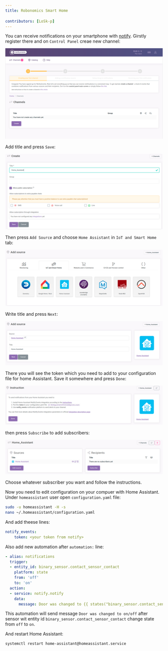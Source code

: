 ```yaml
---
title: Robonomics Smart Home

contributors: [LoSk-p]
---
```


You can receive notifications on your smartphone with [notify](https://notify.events/). Girstly register there and on `Control Panel` creae new channel:

![control_panel](./images/home-assistant/not_control_panel.png)

Add title and press `Save`:

![channel](./images/home-assistant/not_create_chanell.png)

Then press `Add Source` and choose `Home Assistant` in `IoT and Smart Home` tab:

![source](./images/home-assistant/not_add_source.png)

Write title and press `Next`:

![source_next](./images/home-assistant/not_add_source_next.png)

There you will see the token which you need to add to your configuration file for home Assistant. Save it somewhere and press `Done`:

![token](./images/home-assistant/not_token.png)

then press `Subscribe` to add subscribers:

![subscribe](./images/home-assistant/not_subscribe.png)

Choose whatever subscriber you want and follow the instructions.

Now you need to edit configuration on your compuer with Home Assistant. Under `homeassistant` user open `configuration.yaml` file:

```bash
sudo -u homeassistant -H -s
nano ~/.homeassistant/configuration.yaml
```

And add theese lines:

```yaml
notify_events:
    token: <your token from notify>
```
Also add new automation after `automation:` line:
```yaml
- alias: notifications
  trigger:
  - entity_id: binary_sensor.contact_sensor_contact
    platform: state
    from: 'off'
    to: 'on'
  action:
  - service: notify.notify
    data:
      message: Door was changed to {{ states("binary_sensor.contact_sensor_contact") }}
```
This automation will send message `Door was changed to on/off` after sensor wit entity id `binary_sensor.contact_sensor_contact` change state from `off` to `on`.

And restart Home Assistant:
```bash
systemctl restart home-assistant@homeassistant.service
```